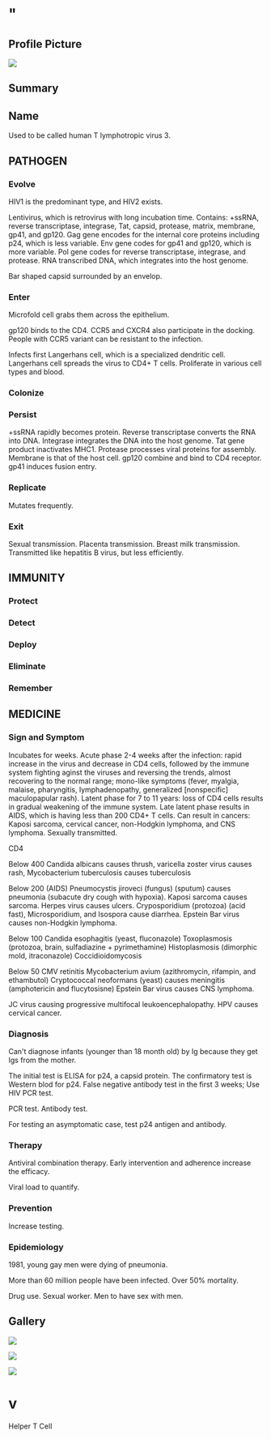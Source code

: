# "

## Profile Picture

![](1.jpeg)

## Summary

## Name

Used to be called human T lymphotropic virus 3.

## PATHOGEN

### Evolve

HIV1 is the predominant type, and HIV2 exists.

Lentivirus, which is retrovirus with long incubation time.
Contains: +ssRNA, reverse transcriptase, integrase, Tat, capsid, protease, matrix, membrane, gp41, and gp120. 
Gag gene encodes for the internal core proteins including p24, which is less variable.
Env gene codes for gp41 and gp120, which is more variable.
Pol gene codes for reverse transcriptase, integrase, and protease.
RNA transcribed DNA, which integrates into the host genome.

Bar shaped capsid surrounded by an envelop.

### Enter

Microfold cell grabs them across the epithelium.

gp120 binds to the CD4.
CCR5 and CXCR4 also participate in the docking.
People with CCR5 variant can be resistant to the infection.

Infects first Langerhans cell, which is a specialized dendritic cell.
Langerhans cell spreads the virus to CD4+ T cells.
Proliferate in various cell types and blood.

### Colonize

### Persist

+ssRNA rapidly becomes protein.
Reverse transcriptase converts the RNA into DNA.
Integrase integrates the DNA into the host genome.
Tat gene product inactivates MHC1.
Protease processes viral proteins for assembly.
Membrane is that of the host cell.
gp120 combine and bind to CD4 receptor.
gp41 induces fusion entry.

### Replicate

Mutates frequently. 

### Exit

Sexual transmission.
Placenta transmission.
Breast milk transmission.
Transmitted like hepatitis B virus, but less efficiently. 

## IMMUNITY

### Protect

### Detect

### Deploy

### Eliminate

### Remember

## MEDICINE

### Sign and Symptom

Incubates for weeks.
Acute phase 2-4 weeks after the infection: rapid increase in the virus and decrease in CD4 cells, followed by the immune system fighting aginst the viruses and reversing the trends, almost recovering to the normal range; mono-like symptoms (fever, myalgia, malaise, pharyngitis, lymphadenopathy, generalized [nonspecific] maculopapular rash).
Latent phase for 7 to 11 years: loss of CD4 cells results in gradual weakening of the immune system.
Late latent phase results in AIDS, which is having less than 200 CD4+ T cells.
Can result in cancers: Kaposi sarcoma, cervical cancer, non-Hodgkin lymphoma, and CNS lymphoma.
Sexually transmitted.

CD4

Below 400
Candida albicans causes thrush, varicella zoster virus causes rash, Mycobacterium tuberculosis causes tuberculosis

Below 200 (AIDS)
Pneumocystis jiroveci (fungus) (sputum) causes pneumonia (subacute dry cough with hypoxia).
Kaposi sarcoma causes sarcoma.
Herpes virus causes ulcers.
Cryposporidium (protozoa) (acid fast), Microsporidium, and Isospora cause diarrhea.
Epstein Bar virus causes non-Hodgkin lymphoma.

Below 100
Candida esophagitis (yeast, fluconazole)
Toxoplasmosis (protozoa, brain, sulfadiazine + pyrimethamine)
Histoplasmosis (dimorphic mold, itraconazole)
Coccidioidomycosis

Below 50
CMV retinitis
Mycobacterium avium (azithromycin, rifampin, and ethambutol)
Cryptococcal neoformans (yeast) causes meningitis (amphotericin and flucytosisne)
Epstein Bar virus causes CNS lymphoma.

JC virus causing progressive multifocal leukoencephalopathy.
HPV causes cervical cancer.


### Diagnosis

Can't diagnose infants (younger than 18 month old) by Ig because they get Igs from the mother.

The initial test is ELISA for p24, a capsid protein.
The confirmatory test is Western blod for p24.
False negative antibody test in the first 3 weeks; Use HIV PCR test.

PCR test.
Antibody test.

For testing an asymptomatic case, test p24 antigen and antibody.

### Therapy

Antiviral combination therapy.
Early intervention and adherence increase the efficacy.

Viral load to quantify.

### Prevention

Increase testing.

### Epidemiology

1981, young gay men were dying of pneumonia.

More than 60 million people have been infected.
Over 50% mortality.

Drug use.
Sexual worker.
Men to have sex with men.

## Gallery

![](2.jpeg)

![](3.jpeg)

![](4.jpeg)

# v

Helper T Cell
